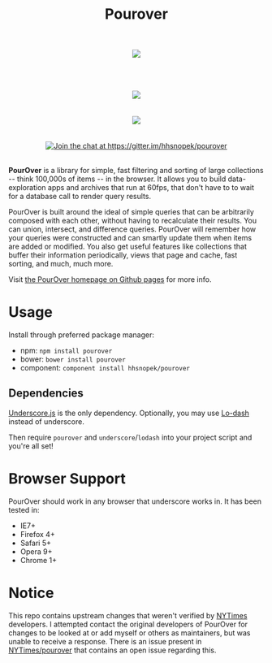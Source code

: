 <h1 align='center'>Pourover</h1>  

<p align="center"><br>  <a href="https://nodei.co/npm/pourover/"><br>    <img src="https://nodei.co/npm/pourover.png?downloads=true"><br>  </a><br></p>  

<p align="center"><br>  <a title='NPM version' href="http://badge.fury.io/js/pourover"><br>    <img src='http://img.shields.io/npm/v/pourover.svg?style=flat' /><br>  </a><br>  <a title='Build Status' href="https://travis-ci.org/hhsnopek/pourover"><br>    <img src='http://img.shields.io/travis/hhsnopek/pourover.svg?style=flat' /><br>  </a><br>  <a href="https://gitter.im/hhsnopek/pourover?utm_source=badge&utm_medium=badge&utm_campaign=pr-badge&utm_content=badge"><br>  <img alt="Join the chat at https://gitter.im/hhsnopek/pourover" src="https://badges.gitter.im/Join%20Chat.svg"/><br>  </a><br></p>  

**PourOver** is a library for simple, fast filtering and sorting of large collections -- think 100,000s of items -- in the browser. It allows you to build data-exploration apps and archives that run at 60fps, that don't have to to wait for a database call to render query results.

PourOver is built around the ideal of simple queries that can be arbitrarily composed with each other, without having to recalculate their results. You can union, intersect, and difference queries. PourOver will remember how your queries were constructed and can smartly update them when items are added or modified. You also get useful features like collections that buffer their information periodically, views that page and cache, fast sorting, and much, much more.

Visit [the PourOver homepage on Github pages](http://nytimes.github.io/pourover) for more info.

# Usage
Install through preferred package manager:
- npm: `npm install pourover`
- bower: `bower install pourover`
- component: `component install hhsnopek/pourover`

## Dependencies
[Underscore.js](http://underscorejs.org/) is the only dependency. Optionally, you may use [Lo-dash](https://lodash.com/) instead of underscore.

Then require `pourover` and `underscore`/`lodash` into your project script and you're all set!

# Browser Support
PourOver should work in any browser that underscore works in. It has been tested in:
- IE7+
- Firefox 4+
- Safari 5+
- Opera 9+
- Chrome 1+

# Notice
This repo contains upstream changes that weren't verified by [NYTimes](//github.com/NYTimes) developers. I attempted contact the original developers of PourOver for changes to be looked at or add myself or others as maintainers, but was unable to receive a response. There is an issue present in [NYTimes/pourover](//github.com/NYTimes/pourover/issues/56) that contains an open issue regarding this.
